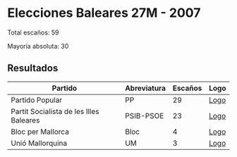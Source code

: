 # Elecciones Baleares 27M - 2007

Total escaños: 59

Mayoría absoluta: 30

## Resultados

| Partido | Abreviatura | Escaños | Logo |
| - | - | - | - |
| Partido Popular | PP | 29 | [Logo](https://github.com/playzzz/Pactos/blob/master/Logos/PP.jpg?raw=true)
| Partit Socialista de les Illes Baleares | PSIB-PSOE | 23 | [Logo](https://github.com/playzzz/Pactos/blob/master/Logos/PSOE.jpg?raw=true)
| Bloc per Mallorca | Bloc | 4 | [Logo](https://github.com/playzzz/Pactos/blob/master/Logos/Bloc.jpg?raw=true)
| Unió Mallorquina | UM | 3 | [Logo](https://github.com/playzzz/Pactos/blob/master/Logos/UM.jpg?raw=true)

